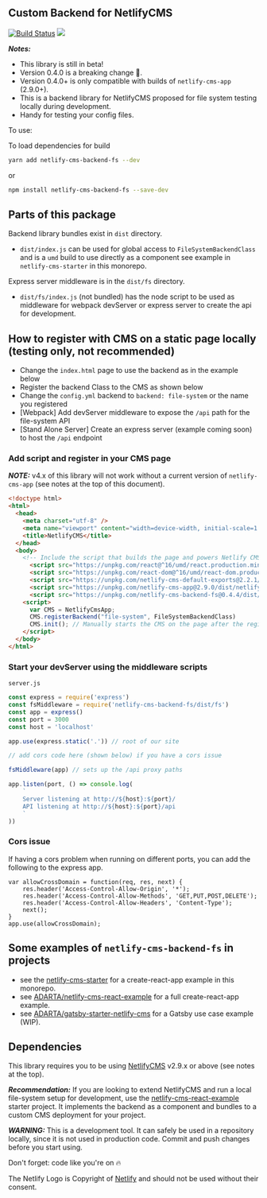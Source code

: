 ## Custom Backend for NetlifyCMS

[![Build Status](https://img.shields.io/travis/ADARTA/netlify-cms-components/master.svg?style=flat-square)](https://travis-ci.org/ADARTA/netlify-cms-components)
[![](https://img.shields.io/npm/v/netlify-cms-backend-fs.svg?style=flat-square)](https://www.npmjs.com/package/netlify-cms-backend-fs)

***Notes:*** 

- This library is still in beta!
- Version 0.4.0 is a breaking change 🐉.
- Version 0.4.0+ is only compatible with builds of `netlify-cms-app` (2.9.0+).
- This is a backend library for NetlifyCMS proposed for file system testing locally during development.
- Handy for testing your config files.

To use:

To load dependencies for build

```bash
yarn add netlify-cms-backend-fs --dev
```

or

```bash
npm install netlify-cms-backend-fs --save-dev
```
## Parts of this package

Backend library bundles exist in `dist` directory.

- `dist/index.js` can be used for global access to `FileSystemBackendClass` and is a `umd` build to use directly as a component see example in `netlify-cms-starter` in this monorepo.

Express server middleware is in the `dist/fs` directory.

- `dist/fs/index.js` (not bundled) has the node script to be used as middleware for webpack devServer or express server to create the api for development.

## How to register with CMS on a static page locally (testing only, not recommended)

  - Change the `index.html` page to use the backend as in the example below
  - Register the backend Class to the CMS as shown below
  - Change the `config.yml` backend to `backend: file-system` or the name you registered
  - [Webpack] Add devServer middleware to expose the `/api` path for the file-system API
  - [Stand Alone Server] Create an express server (example coming soon) to host the `/api` endpoint

### Add script and register in your CMS page

**_NOTE:_** v4.x of this library will not work without a current version of `netlify-cms-app` (see notes at the top of this document).

```html
<!doctype html>
<html>
  <head>
    <meta charset="utf-8" />
    <meta name="viewport" content="width=device-width, initial-scale=1.0" />
    <title>NetlifyCMS</title>
  </head>
  <body>
    <!-- Include the script that builds the page and powers Netlify CMS -->
      <script src="https://unpkg.com/react@^16/umd/react.production.min.js"></script>
      <script src="https://unpkg.com/react-dom@^16/umd/react-dom.production.min.js"></script>
      <script src="https://unpkg.com/netlify-cms-default-exports@2.2.1/dist/netlify-cms-default-exports.js"></script>
      <script src="https://unpkg.com/netlify-cms-app@2.9.0/dist/netlify-cms-app.js"></script>
      <script src="https://unpkg.com/netlify-cms-backend-fs@0.4.4/dist/index.js"></script>
    <script>
      var CMS = NetlifyCmsApp;
      CMS.registerBackend("file-system", FileSystemBackendClass)
      CMS.init(); // Manually starts the CMS on the page after the registration of the backend
    </script>
  </body>
</html>
```
### Start your devServer using the middleware scripts

`server.js`
```javascript
const express = require('express')
const fsMiddleware = require('netlify-cms-backend-fs/dist/fs')
const app = express()
const port = 3000
const host = 'localhost'

app.use(express.static('.')) // root of our site

// add cors code here (shown below) if you have a cors issue

fsMiddleware(app) // sets up the /api proxy paths

app.listen(port, () => console.log(
    `
    Server listening at http://${host}:${port}/
    API listening at http://${host}:${port}/api
    `
))
```
### Cors issue

If having a cors problem when running on different ports, you can add the following to the express app.

```
var allowCrossDomain = function(req, res, next) {
    res.header('Access-Control-Allow-Origin', '*');
    res.header('Access-Control-Allow-Methods', 'GET,PUT,POST,DELETE');
    res.header('Access-Control-Allow-Headers', 'Content-Type');
    next();
}
app.use(allowCrossDomain);
```

## Some examples of `netlify-cms-backend-fs` in projects

- see the [netlify-cms-starter][1] for a create-react-app example in this monorepo.
- see [ADARTA/netlify-cms-react-example][4] for a full create-react-app example.
- see [ADARTA/gatsby-starter-netlify-cms][5] for a Gatsby use case example (WIP).


## Dependencies

This library requires you to be using [NetlifyCMS][3] v2.9.x or above (see notes at the top).

***Recommendation:*** If you are looking to extend NetlifyCMS and run a local file-system setup for development, use the [netlify-cms-react-example][4] starter project. It implements the backend as a component and bundles to a custom CMS deployment for your project.

***WARNING:*** This is a development tool. It can safely be used in a repository locally, since it is not used in production code. Commit and push changes before you start using.

Don't forget: code like you're on 🔥

The Netlify Logo is Copyright of [Netlify][2] and should not be used without their consent.

[1]: https://github.com/ADARTA/netlify-cms-components/tree/master/packages/netlify-cms-starter
[2]: https://www.netlify.com/
[3]: https://www.netlifycms.org/
[4]: https://github.com/ADARTA/netlify-cms-react-example
[5]: https://github.com/ADARTA/gatsby-starter-netlify-cms
